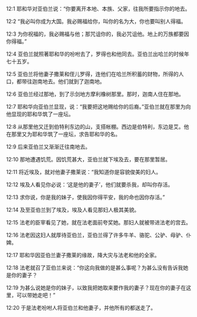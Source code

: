 <a id="1"></a>12:1  耶和华对亚伯兰说：“你要离开本地、本族、父家，往我所要指示你的地去。  

<a id="2"></a>12:2  “我必叫你成为大国。我必赐福给你，叫你的名为大，你也要叫别人得福。  

<a id="3"></a>12:3  为你祝福的，我必赐福与他；那咒诅你的，我必咒诅他。地上的万族都要因你得福。”  

<a id="4"></a>12:4  亚伯兰就照著耶和华的吩咐去了，罗得也和他同去。亚伯兰出哈兰的时候年七十五岁。  

<a id="5"></a>12:5  亚伯兰将他妻子撒莱和侄儿罗得，连他们在哈兰所积蓄的财物，所得的人口，都带往迦南地去。他们就到了迦南地。  

<a id="6"></a>12:6  亚伯兰经过那地，到了示剑地方摩利橡树那里。那时，迦南人住在那地。  

<a id="7"></a>12:7  耶和华向亚伯兰显现，说：“我要把这地赐给你的后裔。”亚伯兰就在那里为向他显现的耶和华筑了一座坛。  

<a id="8"></a>12:8  从那里他又迁到伯特利东边的山，支搭帐棚。西边是伯特利，东边是艾。他在那里又为耶和华筑了一座坛，求告耶和华的名。  

<a id="9"></a>12:9  后来亚伯兰又渐渐迁往南地去。  

<a id="10"></a>12:10  那地遭遇饥荒。因饥荒甚大，亚伯兰就下埃及去，要在那里暂居。  

<a id="11"></a>12:11  将近埃及，就对他妻子撒莱说：“我知道你是容貌俊美的妇人。  

<a id="12"></a>12:12  埃及人看见你必说：‘这是他的妻子’，他们就要杀我，却叫你存活。  

<a id="13"></a>12:13  求你说，你是我的妹子，使我因你得平安，我的命也因你存活。”  

<a id="14"></a>12:14  及至亚伯兰到了埃及，埃及人看见那妇人极其美貌。  

<a id="15"></a>12:15  法老的臣宰看见了她，就在法老面前夸奖她。那妇人就被带进法老的宫去。  

<a id="16"></a>12:16  法老因这妇人就厚待亚伯兰，亚伯兰得了许多牛羊、骆驼、公驴、母驴、仆婢。  

<a id="17"></a>12:17  耶和华因亚伯兰妻子撒莱的缘故，降大灾与法老和他的全家。  

<a id="18"></a>12:18  法老就召了亚伯兰来说：“你这向我做的是甚么事呢？为甚么没有告诉我她是你的妻子？  

<a id="19"></a>12:19  为甚么说她是你的妹子，以致我把她取来要作我的妻子？现在你的妻子在这里，可以带她走吧！”  

<a id="20"></a>12:20  于是法老吩咐人将亚伯兰和他妻子，并他所有的都送走了。  

